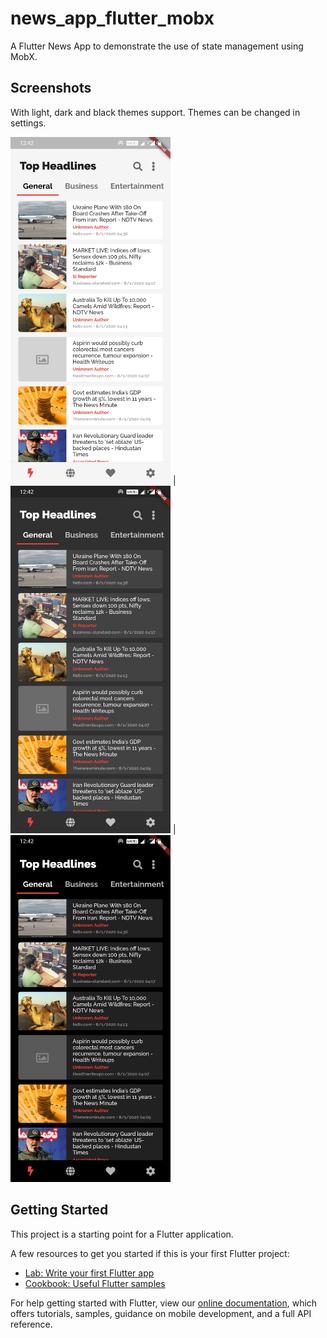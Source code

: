 # news_app_flutter_mobx

A Flutter News App to demonstrate the use of state management using MobX. 

## Screenshots

With light, dark and black themes support. Themes can be changed in settings.

<img src="./screenshots/Light.jpg" width="256"/> | <img src="./screenshots/Dark.jpg" width="256"/> | <img src="./screenshots/Black.jpg" width="256"/>

## Getting Started
[]()
This project is a starting point for a Flutter application.

A few resources to get you started if this is your first Flutter project:

- [Lab: Write your first Flutter app](https://flutter.dev/docs/get-started/codelab)
- [Cookbook: Useful Flutter samples](https://flutter.dev/docs/cookbook)

For help getting started with Flutter, view our
[online documentation](https://flutter.dev/docs), which offers tutorials,
samples, guidance on mobile development, and a full API reference.
